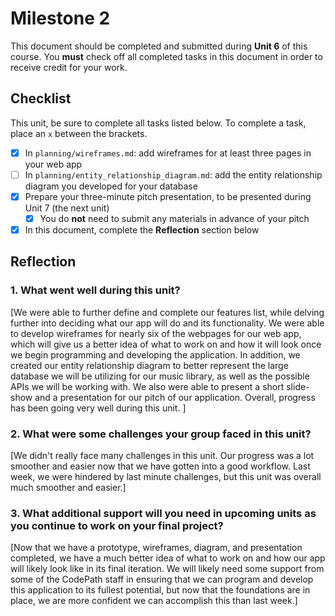 # Milestone 2

This document should be completed and submitted during **Unit 6** of this course. You **must** check off all completed tasks in this document in order to receive credit for your work.

## Checklist

This unit, be sure to complete all tasks listed below. To complete a task, place an `x` between the brackets.

- [x] In `planning/wireframes.md`: add wireframes for at least three pages in your web app
- [ ] In `planning/entity_relationship_diagram.md`: add the entity relationship diagram you developed for your database
- [x] Prepare your three-minute pitch presentation, to be presented during Unit 7 (the next unit)
  - [x] You do **not** need to submit any materials in advance of your pitch
- [x] In this document, complete the **Reflection** section below

## Reflection

### 1. What went well during this unit?

[We were able to further define and complete our features list, while delving further into deciding what our app will do and its functionality. We were able to develop wireframes for nearly six of the webpages for our web app, which will give us a better idea of what to work on and how it will look once we begin programming and developing the application. In addition, we created our entity relationship diagram to better represent the large database we will be utilizing for our music library, as well as the possible APIs we will be working with. We also were able to present a short slide-show and a presentation for our pitch of our application. Overall, progress has been going very well during this unit. ]

### 2. What were some challenges your group faced in this unit?

[We didn't really face many challenges in this unit. Our progress was a lot smoother and easier now that we have gotten into a good workflow. Last week, we were hindered by last minute challenges, but this unit was overall much smoother and easier.]

### 3. What additional support will you need in upcoming units as you continue to work on your final project?

[Now that we have a prototype, wireframes, diagram, and presentation completed, we have a much better idea of what to work on and how our app will likely look like in its final iteration. We will likely need some support from some of the CodePath staff in ensuring that we can program and develop this application to its fullest potential, but now that the foundations are in place, we are more confident we can accomplish this than last week.]
